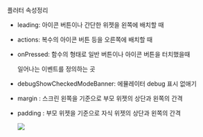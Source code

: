 플러터 속성정리

* leading: 아이콘 버튼이나 간단한 위젯을 왼쪽에 배치할 때

* actions: 복수의 아이콘 버튼 등을 오른쪽에 배치할 때

* onPressed: 함수의 형태로 일반 버튼이나 아이콘 버튼을 터치했을때

  일어나는 이벤트를 정의하는 곳
  
* debugShowCheckedModeBanner: 에뮬레이터 debug 표시 없애기

* margin : 스크린 왼쪽을 기준으로 부모 위젯의 상단과 왼쪽의 간격

* padding : 부모 위젯을 기준으로 자식 위젯의 상단과 왼쪽의 간격

  <img src = "https://postfiles.pstatic.net/MjAyMTEyMTZfMjM4/MDAxNjM5NjI4NTMzODg4.0vFRBvO4j9pSM43F_5NzLWgkjYfRLy1BcJjLj3WlSVQg.KsxSQ2sqrG8vmJDrA92UNziiaTDMBc35C0fdXT5mvicg.PNG.rock11201/image.png?type=w773"/>

  